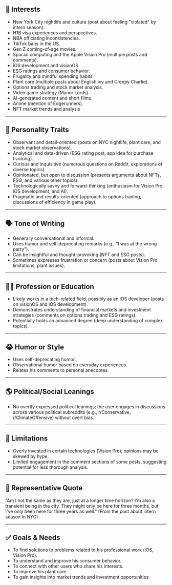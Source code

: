 ## 🎯 Interests

-  New York City nightlife and culture (post about feeling "violated" by intern season).
-  H1B visa experiences and perspectives.
-  NBA officiating inconsistencies.
-  TikTok bans in the US.
-  Gen Z coming-of-age movies.
-  Spacial computing and the Apple Vision Pro (multiple posts and comments).
-  iOS development and visionOS.
-  ESG ratings and consumer behavior.
-  Frugality and mindful spending habits.
-  Plant care (multiple posts about English ivy and Creepy Charlie).
-  Options trading and stock market analysis.
-  Video game strategy (Manor Lords).
-  AI-generated content and short films.
-  Anime (mention of Edgerunners).
-  NFT market trends and analysis


---
## 🤔 Personality Traits

-  Observant and detail-oriented (posts on NYC nightlife, plant care, and stock market observations).
-  Analytical and data-driven (ESG rating post, app idea for purchase tracking).
-  Curious and inquisitive (numerous questions on Reddit, explorations of diverse topics).
-  Opinionated, but open to discussion (presents arguments about NFTs, ESG, and various other topics).
-  Technologically savvy and forward-thinking (enthusiasm for Vision Pro, iOS development, and AI).
-  Pragmatic and results-oriented (approach to options trading, discussions of efficiency in game play).


---
## 🗣️ Tone of Writing

-  Generally conversational and informal.
-  Uses humor and self-deprecating remarks (e.g., "I was at the wrong party").
-  Can be insightful and thought-provoking (NFT and ESG posts).
-  Sometimes expresses frustration or concern (posts about Vision Pro limitations, plant issues).


---
## 👨‍🎓 Profession or Education

-  Likely works in a tech-related field, possibly as an iOS developer (posts on visionOS and iOS development).
-  Demonstrates understanding of financial markets and investment strategies (comments on options trading and ESG ratings).
-  Potentially holds an advanced degree (deep understanding of complex topics).


---
## 😂 Humor or Style

-  Uses self-deprecating humor.
-  Observational humor based on everyday experiences.
-  Relates his comments to personal anecdotes.


---
## 🌎 Political/Social Leanings

-  No overtly expressed political leanings; the user engages in discussions across various political subreddits (e.g., r/Conservative, r/ClimateOffensive) without overt bias.


---
## 🚫 Limitations

-  Overly invested in certain technologies (Vision Pro); opinions may be skewed by hype.
-  Limited engagement in the comment sections of some posts, suggesting potential for less thorough analysis.


---
## 💬 Representative Quote

“Am I not the same as they are, just at a longer time horizon? I'm also a transient being in the city. They might only be here for three months, but I've only been here for three years as well.”  (From the post about intern season in NYC)


---
## ✅ Goals & Needs

-  To find solutions to problems related to his professional work (iOS, Vision Pro).
-  To understand and improve his consumer behavior.
-  To connect with other users who share his interests.
-  To improve his plant care.
-  To gain insights into market trends and investment opportunities.
